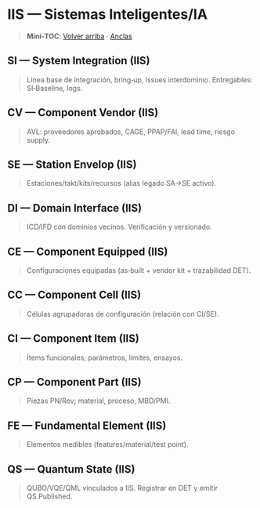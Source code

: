 # IIS — Sistemas Inteligentes/IA
<a id="si-iis"></a> <a id="cv-iis"></a> <a id="se-iis"></a>
<a id="di-iis"></a> <a id="ce-iis"></a>
<a id="cc-iis"></a> <a id="ci-iis"></a> <a id="cp-iis"></a> <a id="fe-iis"></a>
<a id="qs-iis"></a>

> **Mini‑TOC**: [Volver arriba](../index-table.md) · [Anclas](../anchors.html)

## SI — System Integration (IIS)
> Línea base de integración, bring‑up, issues interdominio. Entregables: SI‑Baseline, logs.

## CV — Component Vendor (IIS)
> AVL: proveedores aprobados, CAGE, PPAP/FAI, lead time, riesgo supply.

## SE — Station Envelop (IIS)
> Estaciones/takt/kits/recursos (alias legado SA→SE activo).

## DI — Domain Interface (IIS)
> ICD/IFD con dominios vecinos. Verificación y versionado.

## CE — Component Equipped (IIS)
> Configuraciones equipadas (as‑built + vendor kit + trazabilidad DET).

## CC — Component Cell (IIS)
> Células agrupadoras de configuración (relación con CI/SE).

## CI — Component Item (IIS)
> Ítems funcionales; parámetros, límites, ensayos.

## CP — Component Part (IIS)
> Piezas PN/Rev; material, proceso, MBD/PMI.

## FE — Fundamental Element (IIS)
> Elementos medibles (features/material/test point).

## QS — Quantum State (IIS)
> QUBO/VQE/QML vinculados a IIS. Registrar en DET y emitir QS.Published.
